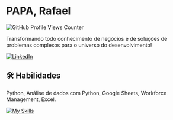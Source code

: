 # PAPA, Rafael
![GitHub Profile Views Counter](https://komarev.com/ghpvc/?username=rafael-papa&color=blue&style=flat)

Transformando todo conhecimento de negócios e de soluções de problemas complexos para o universo do desenvolvimento!

<a href="https://www.linkedin.com/in/rafael-c-papa/" target="_blank"><img alt="LinkedIn" src="https://img.shields.io/badge/linkedin-%230077B5.svg?&style=for-the-badge&logo=linkedin&logoColor=white" /></a>

## 🛠 Habilidades
Python, Análise de dados com Python, Google Sheets, Workforce Management, Excel.

[![My Skills](https://skillicons.dev/icons?i=python,anaconda,git,github,html,bash,linux,codepen,slack,excel,flask,pandas,vscode,windows,workers&perline=31)](https://skillicons.dev)

